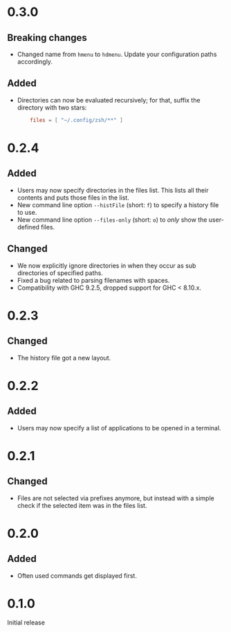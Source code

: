 # 0.3.0
## Breaking changes
- Changed name from `hmenu` to `hdmenu`. Update your configuration paths accordingly.

## Added
-   Directories can now be evaluated recursively; for that, suffix the directory with two stars:

    ``` toml
        files = [ "~/.config/zsh/**" ]
    ```

# 0.2.4
## Added
-   Users may now specify directories in the files list.  This lists all their
    contents and puts those files in the list.
-   New command line option `--histFile` (short: `f`) to specify a history file
    to use.
-   New command line option `--files-only` (short: `o`) to *only* show the
    user-defined files.

## Changed
-   We now explicitly ignore directories in when they occur as sub directories
    of specified paths.
-   Fixed a bug related to parsing filenames with spaces.
-   Compatibility with GHC 9.2.5, dropped support for GHC < 8.10.x.

# 0.2.3
## Changed
-   The history file got a new layout.

# 0.2.2
## Added
-   Users may now specify a list of applications to be opened in a terminal.

# 0.2.1
## Changed
-   Files are not selected via prefixes anymore, but instead with a simple check
    if the selected item was in the files list.

# 0.2.0
## Added
-   Often used commands get displayed first.

# 0.1.0
Initial release
